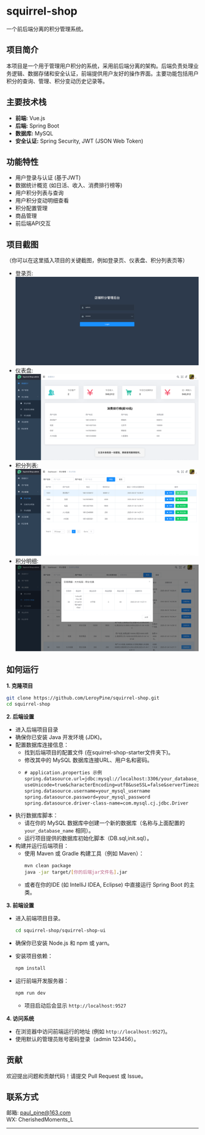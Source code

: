 # squirrel-shop

一个前后端分离的积分管理系统。

## 项目简介

本项目是一个用于管理用户积分的系统，采用前后端分离的架构。后端负责处理业务逻辑、数据存储和安全认证，前端提供用户友好的操作界面。主要功能包括用户积分的查询、管理、积分变动历史记录等。

## 主要技术栈

*   **前端:** Vue.js
*   **后端:** Spring Boot
*   **数据库:** MySQL
*   **安全认证:** Spring Security, JWT (JSON Web Token)

## 功能特性

*   用户登录与认证 (基于JWT)
*   数据统计概览 (如日活、收入、消费排行榜等)
*   用户积分列表与查询
*   用户积分变动明细查看
*   积分配置管理
*   商品管理
*   前后端API交互

## 项目截图

（你可以在这里插入项目的关键截图，例如登录页、仪表盘、积分列表页等）

*   登录页: ![img.png](img.png)
*   仪表盘: ![img_1.png](img_1.png)
*   积分列表:![img_2.png](img_2.png)
*   积分明细: ![img_3.png](img_3.png)

## 如何运行

**1. 克隆项目**

```bash
git clone https://github.com/LeroyPine/squirrel-shop.git
cd squirrel-shop
```

**2. 后端设置**

*   进入后端项目目录
*   确保你已安装 Java 开发环境 (JDK)。
*   配置数据库连接信息：
    *   找到后端项目的配置文件 (在squirrel-shop-starter文件夹下)。
    *   修改其中的 MySQL 数据库连接URL、用户名和密码。
    *   ```properties
        # application.properties 示例
        spring.datasource.url=jdbc:mysql://localhost:3306/your_database_name?useUnicode=true&characterEncoding=utf8&useSSL=false&serverTimezone=Asia/Shanghai
        spring.datasource.username=your_mysql_username
        spring.datasource.password=your_mysql_password
        spring.datasource.driver-class-name=com.mysql.cj.jdbc.Driver
        ```
*   执行数据库脚本：
    *   请在你的 MySQL 数据库中创建一个新的数据库（名称与上面配置的 `your_database_name` 相同）。
    *   运行项目提供的数据库初始化脚本（DB.sql,init.sql）。
*   构建并运行后端项目：
    *   使用 Maven 或 Gradle 构建工具（例如 Maven）：
        ```bash
        mvn clean package
        java -jar target/[你的后端jar文件名].jar
        ```
    *   或者在你的IDE (如 IntelliJ IDEA, Eclipse) 中直接运行 Spring Boot 的主类。

**3. 前端设置**

*   进入前端项目目录。
    ```bash
    cd squirrel-shop/squirrel-shop-ui
    ```
    
*   确保你已安装 Node.js 和 npm 或 yarn。
*   安装项目依赖：
    ```bash
    npm install
    ```
*   运行前端开发服务器：
    ```bash
    npm run dev
    ```
    *   项目启动后会显示 `http://localhost:9527`

**4. 访问系统**

*   在浏览器中访问前端运行的地址 (例如 `http://localhost:9527`)。
*   使用默认的管理员账号密码登录（admin 123456）。

## 贡献

欢迎提出问题和贡献代码！请提交 Pull Request 或 Issue。

## 联系方式

邮箱: paul_pine@163.com  
WX: CherishedMoments_L

---
```